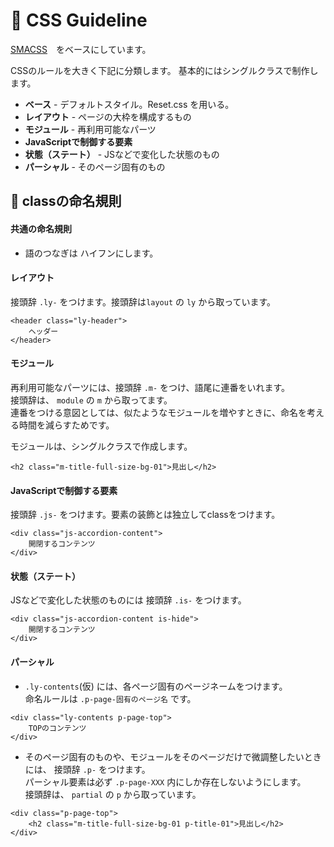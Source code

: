 # 📝 CSS Guideline
[SMACSS](https://app.codegrid.net/entry/smacss-1)　をベースにしています。

CSSのルールを大きく下記に分類します。
基本的にはシングルクラスで制作します。

* **ベース**  - デフォルトスタイル。Reset.css を用いる。
* **レイアウト**  - ページの大枠を構成するもの
* **モジュール**  - 再利用可能なパーツ
* **JavaScriptで制御する要素** 
* **状態（ステート）**  - JSなどで変化した状態のもの
* **パーシャル**  - そのページ固有のもの

## 💫 classの命名規則
#### 共通の命名規則
* 語のつなぎは ハイフンにします。


#### レイアウト
接頭辞 `.ly-` をつけます。接頭辞は`layout` の `ly` から取っています。
```
<header class="ly-header">
	ヘッダー
</header>
```

#### モジュール
再利用可能なパーツには、接頭辞 `.m-` をつけ、語尾に連番をいれます。  
接頭辞は、 `module` の `m` から取ってます。  
連番をつける意図としては、似たようなモジュールを増やすときに、命名を考える時間を減らすためです。


モジュールは、シングルクラスで作成します。
```
<h2 class="m-title-full-size-bg-01">見出し</h2>
```

#### JavaScriptで制御する要素
接頭辞 `.js-` をつけます。要素の装飾とは独立してclassをつけます。

```
<div class="js-accordion-content">
	開閉するコンテンツ
</div>
```

#### 状態（ステート）
JSなどで変化した状態のものには 接頭辞 `.is-` をつけます。  
```
<div class="js-accordion-content is-hide">
	開閉するコンテンツ
</div>
```

#### パーシャル
* `.ly-contents`(仮) には、各ページ固有のページネームをつけます。  
命名ルールは `.p-page-固有のページ名` です。
```
<div class="ly-contents p-page-top">
	TOPのコンテンツ
</div>
```

* そのページ固有のものや、モジュールをそのページだけで微調整したいときには、 接頭辞 `.p-` をつけます。  
パーシャル要素は必ず `.p-page-XXX` 内にしか存在しないようにします。  
接頭辞は、 `partial` の `p` から取っています。

```
<div class="p-page-top">
	<h2 class="m-title-full-size-bg-01 p-title-01">見出し</h2>
</div>
```

